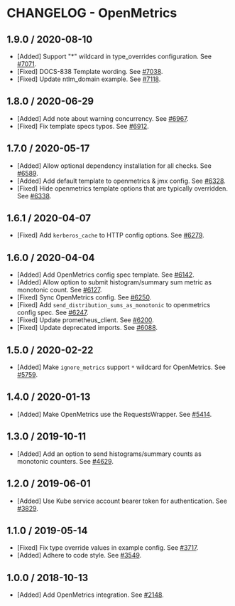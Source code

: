 # CHANGELOG - OpenMetrics

## 1.9.0 / 2020-08-10

* [Added] Support "*" wildcard in type_overrides configuration. See [#7071](https://github.com/DataDog/integrations-core/pull/7071).
* [Fixed] DOCS-838 Template wording. See [#7038](https://github.com/DataDog/integrations-core/pull/7038).
* [Fixed] Update ntlm_domain example. See [#7118](https://github.com/DataDog/integrations-core/pull/7118).

## 1.8.0 / 2020-06-29

* [Added] Add note about warning concurrency. See [#6967](https://github.com/DataDog/integrations-core/pull/6967).
* [Fixed] Fix template specs typos. See [#6912](https://github.com/DataDog/integrations-core/pull/6912).

## 1.7.0 / 2020-05-17

* [Added] Allow optional dependency installation for all checks. See [#6589](https://github.com/DataDog/integrations-core/pull/6589).
* [Added] Add default template to openmetrics & jmx config. See [#6328](https://github.com/DataDog/integrations-core/pull/6328).
* [Fixed] Hide openmetrics template options that are typically overridden. See [#6338](https://github.com/DataDog/integrations-core/pull/6338).

## 1.6.1 / 2020-04-07

* [Fixed] Add `kerberos_cache` to HTTP config options. See [#6279](https://github.com/DataDog/integrations-core/pull/6279).

## 1.6.0 / 2020-04-04

* [Added] Add OpenMetrics config spec template. See [#6142](https://github.com/DataDog/integrations-core/pull/6142).
* [Added] Allow option to submit histogram/summary sum metric as monotonic count. See [#6127](https://github.com/DataDog/integrations-core/pull/6127).
* [Fixed] Sync OpenMetrics config. See [#6250](https://github.com/DataDog/integrations-core/pull/6250).
* [Fixed] Add `send_distribution_sums_as_monotonic` to openmetrics config spec. See [#6247](https://github.com/DataDog/integrations-core/pull/6247).
* [Fixed] Update prometheus_client. See [#6200](https://github.com/DataDog/integrations-core/pull/6200).
* [Fixed] Update deprecated imports. See [#6088](https://github.com/DataDog/integrations-core/pull/6088).

## 1.5.0 / 2020-02-22

* [Added] Make `ignore_metrics` support `*` wildcard for OpenMetrics. See [#5759](https://github.com/DataDog/integrations-core/pull/5759).

## 1.4.0 / 2020-01-13

* [Added] Make OpenMetrics use the RequestsWrapper. See [#5414](https://github.com/DataDog/integrations-core/pull/5414).

## 1.3.0 / 2019-10-11

* [Added] Add an option to send histograms/summary counts as monotonic counters. See [#4629](https://github.com/DataDog/integrations-core/pull/4629).

## 1.2.0 / 2019-06-01

* [Added] Use Kube service account bearer token for authentication. See [#3829](https://github.com/DataDog/integrations-core/pull/3829).

## 1.1.0 / 2019-05-14

* [Fixed] Fix type override values in example config. See [#3717](https://github.com/DataDog/integrations-core/pull/3717).
* [Added] Adhere to code style. See [#3549](https://github.com/DataDog/integrations-core/pull/3549).

## 1.0.0 / 2018-10-13

* [Added] Add OpenMetrics integration. See [#2148][1].

[1]: https://github.com/DataDog/integrations-core/pull/2148
